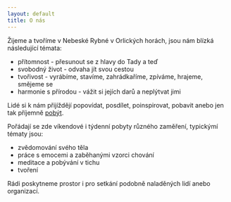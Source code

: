 ```yaml
---
layout: default
title: O nás
---
```


<!--
<p class="message">
  Vážení Přátelé, <br/> <br/>

  mám prosbu. Práce mi přerůstá přes hlavu a nestíhám. Potřebovala bych pomoci s různými pracemi v domě, okolo domu, se srovnáním dokladů, atd. Pokud máte někdo čas, chuť a náladu, budu moc ráda za každou pomoc.
  <br/>
  <br/>
  Jana
  </p>

  -->

Žijeme a tvoříme v Nebeské Rybné v Orlických horách, jsou nám blízká následující témata:

* přítomnost - přesunout se z hlavy do Tady a teď
* svobodný život - odvaha jít svou cestou
* tvořivost - vyrábíme, stavíme, zahrádkaříme, zpíváme, hrajeme, smějeme se
* harmonie s přírodou - vážit si jejích darů a neplýtvat jimi


Lidé si k nám přijíždějí popovídat, posdílet, poinspirovat, pobavit anebo jen tak příjemně <a href="/pobyvani">pobýt</a>.

Pořádají se zde víkendové i týdenní pobyty různého zaměření, typickýmí tématy jsou:

* zvědomování svého těla
* práce s emocemi a zaběhanými vzorci chování
* meditace a pobývání v tichu
* tvoření

Rádi poskytneme prostor i pro setkání podobně naladěných lidí anebo organizací.
